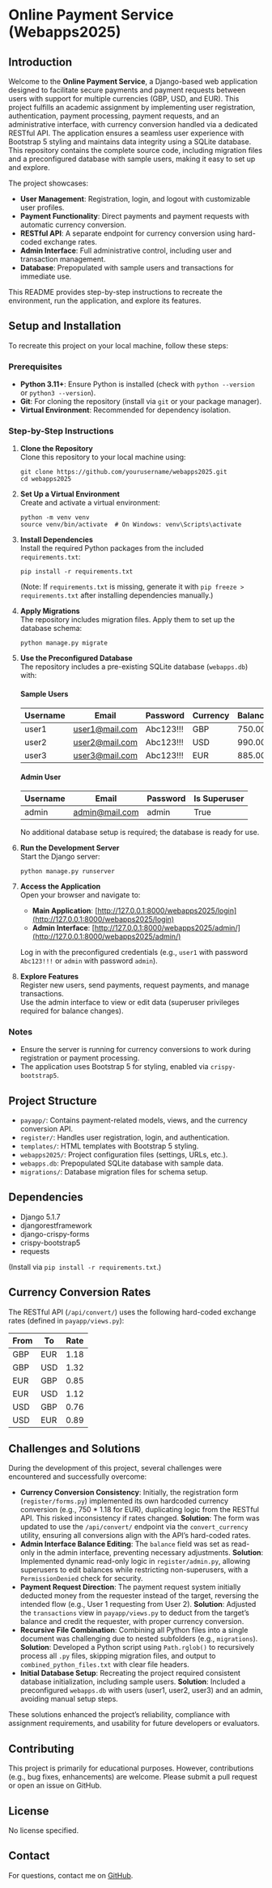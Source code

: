 Online Payment Service (Webapps2025)
====================================

Introduction
------------

Welcome to the **Online Payment Service**, a Django-based web application designed to facilitate secure payments and payment requests between users with support for multiple currencies (GBP, USD, and EUR). This project fulfills an academic assignment by implementing user registration, authentication, payment processing, payment requests, and an administrative interface, with currency conversion handled via a dedicated RESTful API. The application ensures a seamless user experience with Bootstrap 5 styling and maintains data integrity using a SQLite database. This repository contains the complete source code, including migration files and a preconfigured database with sample users, making it easy to set up and explore.

The project showcases:

* **User Management**: Registration, login, and logout with customizable user profiles.
* **Payment Functionality**: Direct payments and payment requests with automatic currency conversion.
* **RESTful API**: A separate endpoint for currency conversion using hard-coded exchange rates.
* **Admin Interface**: Full administrative control, including user and transaction management.
* **Database**: Prepopulated with sample users and transactions for immediate use.

This README provides step-by-step instructions to recreate the environment, run the application, and explore its features.

Setup and Installation
----------------------

To recreate this project on your local machine, follow these steps:

### Prerequisites

* **Python 3.11+**: Ensure Python is installed (check with `python --version` or `python3 --version`).
* **Git**: For cloning the repository (install via `git` or your package manager).
* **Virtual Environment**: Recommended for dependency isolation.

### Step-by-Step Instructions

1.  **Clone the Repository**  
    Clone this repository to your local machine using:
    
        git clone https://github.com/yourusername/webapps2025.git
        cd webapps2025
    
2.  **Set Up a Virtual Environment**  
    Create and activate a virtual environment:
    
        python -m venv venv
        source venv/bin/activate  # On Windows: venv\Scripts\activate
    
3.  **Install Dependencies**  
    Install the required Python packages from the included `requirements.txt`:
    
        pip install -r requirements.txt
    
    (Note: If `requirements.txt` is missing, generate it with `pip freeze > requirements.txt` after installing dependencies manually.)
4.  **Apply Migrations**  
    The repository includes migration files. Apply them to set up the database schema:
    
        python manage.py migrate
    
5.  **Use the Preconfigured Database**  
    The repository includes a pre-existing SQLite database (`webapps.db`) with:
    
    #### Sample Users
    
    | Username | Email | Password | Currency | Balance |
    | --- | --- | --- | --- | --- |
    | user1 | user1@mail.com | Abc123!!! | GBP | 750.00 |
    | user2 | user2@mail.com | Abc123!!! | USD | 990.00 |
    | user3 | user3@mail.com | Abc123!!! | EUR | 885.00 |
    
    #### Admin User
    
    | Username | Email | Password | Is Superuser |
    | --- | --- | --- | --- |
    | admin | admin@mail.com | admin | True |
    
    No additional database setup is required; the database is ready for use.
6.  **Run the Development Server**  
    Start the Django server:
    
        python manage.py runserver
    
7.  **Access the Application**  
    Open your browser and navigate to:
    
    * **Main Application**: [http://127.0.0.1:8000/webapps2025/login](http://127.0.0.1:8000/webapps2025/login)
    * **Admin Interface**: [http://127.0.0.1:8000/webapps2025/admin/](http://127.0.0.1:8000/webapps2025/admin/)
    
    Log in with the preconfigured credentials (e.g., `user1` with password `Abc123!!!` or `admin` with password `admin`).
8.  **Explore Features**  
    Register new users, send payments, request payments, and manage transactions.  
    Use the admin interface to view or edit data (superuser privileges required for balance changes).

### Notes

* Ensure the server is running for currency conversions to work during registration or payment processing.
* The application uses Bootstrap 5 for styling, enabled via `crispy-bootstrap5`.

Project Structure
-----------------

* `payapp/`: Contains payment-related models, views, and the currency conversion API.
* `register/`: Handles user registration, login, and authentication.
* `templates/`: HTML templates with Bootstrap 5 styling.
* `webapps2025/`: Project configuration files (settings, URLs, etc.).
* `webapps.db`: Prepopulated SQLite database with sample data.
* `migrations/`: Database migration files for schema setup.

Dependencies
------------

* Django 5.1.7
* djangorestframework
* django-crispy-forms
* crispy-bootstrap5
* requests

(Install via `pip install -r requirements.txt`.)

Currency Conversion Rates
-------------------------

The RESTful API (`/api/convert/`) uses the following hard-coded exchange rates (defined in `payapp/views.py`):

| From | To  | Rate |
| --- | --- | --- |
| GBP | EUR | 1.18 |
| GBP | USD | 1.32 |
| EUR | GBP | 0.85 |
| EUR | USD | 1.12 |
| USD | GBP | 0.76 |
| USD | EUR | 0.89 |

Challenges and Solutions
------------------------

During the development of this project, several challenges were encountered and successfully overcome:

* **Currency Conversion Consistency**: Initially, the registration form (`register/forms.py`) implemented its own hardcoded currency conversion (e.g., 750 * 1.18 for EUR), duplicating logic from the RESTful API. This risked inconsistency if rates changed. **Solution**: The form was updated to use the `/api/convert/` endpoint via the `convert_currency` utility, ensuring all conversions align with the API’s hard-coded rates.
* **Admin Interface Balance Editing**: The `balance` field was set as read-only in the admin interface, preventing necessary adjustments. **Solution**: Implemented dynamic read-only logic in `register/admin.py`, allowing superusers to edit balances while restricting non-superusers, with a `PermissionDenied` check for security.
* **Payment Request Direction**: The payment request system initially deducted money from the requester instead of the target, reversing the intended flow (e.g., User 1 requesting from User 2). **Solution**: Adjusted the `transactions` view in `payapp/views.py` to deduct from the target’s balance and credit the requester, with proper currency conversion.
* **Recursive File Combination**: Combining all Python files into a single document was challenging due to nested subfolders (e.g., `migrations`). **Solution**: Developed a Python script using `Path.rglob()` to recursively process all `.py` files, skipping migration files, and output to `combined_python_files.txt` with clear file headers.
* **Initial Database Setup**: Recreating the project required consistent database initialization, including sample users. **Solution**: Included a preconfigured `webapps.db` with users (user1, user2, user3) and an admin, avoiding manual setup steps.

These solutions enhanced the project’s reliability, compliance with assignment requirements, and usability for future developers or evaluators.

Contributing
------------

This project is primarily for educational purposes. However, contributions (e.g., bug fixes, enhancements) are welcome. Please submit a pull request or open an issue on GitHub.

License
-------

No license specified.

Contact
-------

For questions, contact me on [GitHub](https://github.com/BoiledPeanuts).
